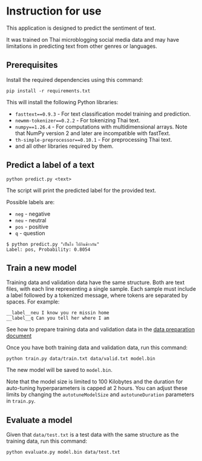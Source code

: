 # Instruction for use

This application is designed to predict the sentiment of text.

It was trained on Thai microblogging social media data and may have limitations
in predicting text from other genres or languages.

## Prerequisites

Install the required dependencies using this command:

```shell
pip install -r requirements.txt
```

This will install the following Python libraries:

- `fasttext==0.9.3` - For text classification model training and prediction.
- `newmm-tokenizer==0.2.2` - For tokenizing Thai text.
- `numpy==1.26.4` - For computations with multidimensional arrays.
  Note that NumPy version 2 and later are incompatible with fastText.
- `th-simple-preprocessor==0.10.1` - For preprocessing Thai text.
- and all other libraries required by them.

## Predict a label of a text

```shell
python predict.py <text>
```

The script will print the predicted label for the provided text.

Possible labels are:

- `neg` - negative
- `neu` - neutral
- `pos` - positive
- `q` - question

```shell
$ python predict.py "เป็นไง ไปกินข้าวกัน"
Label: pos, Probability: 0.8054
```

## Train a new model

Training data and validation data have the same structure.
Both are text files, with each line representing a single sample.
Each sample must include a label followed by a tokenized message,
where tokens are separated by spaces. For example:

```text
__label__neu I know you re missin home
__label__q Can you tell her where I am
```

See how to prepare training data and validation data in the
[data preparation document](./dataprepare.md.)

Once you have both training data and validation data, run this command:

```shell
python train.py data/train.txt data/valid.txt model.bin  
```

The new model will be saved to `model.bin`.

Note that the model size is limited to 100 Kilobytes and the duration for
auto-tuning hyperparameters is capped at 2 hours. You can adjust these limits
by changing the `autotuneModelSize` and `autotuneDuration` parameters in
`train.py`.

## Evaluate a model

Given that `data/test.txt` is a test data with the same structure as the
training data, run this command:

```shell
python evaluate.py model.bin data/test.txt 
```
